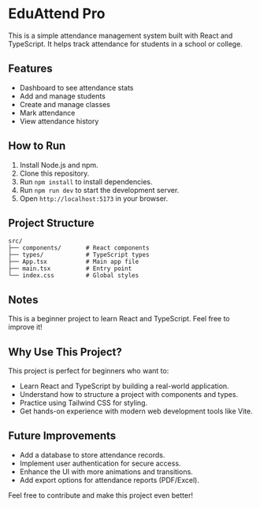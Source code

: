 # EduAttend Pro

This is a simple attendance management system built with React and TypeScript. It helps track attendance for students in a school or college.

## Features

- Dashboard to see attendance stats
- Add and manage students
- Create and manage classes
- Mark attendance
- View attendance history

## How to Run

1. Install Node.js and npm.
2. Clone this repository.
3. Run `npm install` to install dependencies.
4. Run `npm run dev` to start the development server.
5. Open `http://localhost:5173` in your browser.

## Project Structure

```
src/
├── components/       # React components
├── types/            # TypeScript types
├── App.tsx           # Main app file
├── main.tsx          # Entry point
└── index.css         # Global styles
```

## Notes

This is a beginner project to learn React and TypeScript. Feel free to improve it!

## Why Use This Project?

This project is perfect for beginners who want to:

- Learn React and TypeScript by building a real-world application.
- Understand how to structure a project with components and types.
- Practice using Tailwind CSS for styling.
- Get hands-on experience with modern web development tools like Vite.

## Future Improvements

- Add a database to store attendance records.
- Implement user authentication for secure access.
- Enhance the UI with more animations and transitions.
- Add export options for attendance reports (PDF/Excel).

Feel free to contribute and make this project even better!
